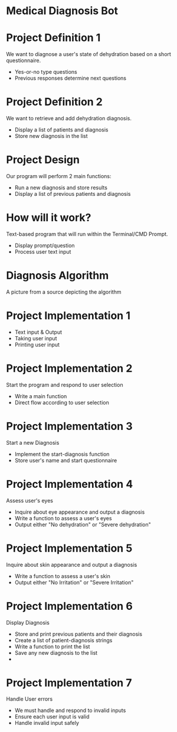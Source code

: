 # Medical Diagnosis Bot

# Project Definition 1
We want to diagnose a user's state of dehydration based on a short
questionnaire.
- Yes-or-no type questions
- Previous responses determine next questions

# Project Definition 2
We want to retrieve and add dehydration diagnosis.
- Display a list of patients and diagnosis
- Store new diagnosis in the list 

# Project Design
Our program will perform 2 main functions:
- Run a new diagnosis and store results
- Display a list of previous patients and diagnosis

# How will it work?
Text-based program that will run within the Terminal/CMD Prompt.
- Display prompt/question
- Process user text input

# Diagnosis Algorithm
A picture from a source depicting the algorithm

# Project Implementation 1
- Text input & Output
- Taking user input 
- Printing user input

# Project Implementation 2
Start the program and respond to user selection
- Write a main function
- Direct flow according to user selection

# Project Implementation 3
Start a new Diagnosis
- Implement the start-diagnosis function
- Store user's name and start questionnaire

# Project Implementation 4
Assess user's eyes
- Inquire about eye appearance and output a diagnosis
- Write a function to assess a user's eyes
- Output either "No dehydration" or "Severe dehydration"

# Project Implementation 5
Inquire about skin appearance and output a diagnosis
- Write a function to assess a user's skin
- Output either "No Irritation" or "Severe Irritation"

# Project Implementation 6
Display Diagnosis
- Store and print previous patients and their diagnosis
- Create a list of patient-diagnosis strings
- Write a function to print the list
- Save any new diagnosis to the list
- 
# Project Implementation 7
Handle User errors
- We must handle and respond to invalid inputs
- Ensure each user input is valid
- Handle invalid input safely